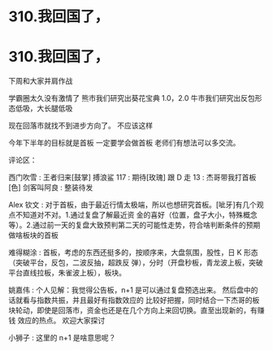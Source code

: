 # 310.我回国了，

# 310.我回国了，

下周和大家并肩作战

学霸圈太久没有激情了 熊市我们研究出葵花宝典 1.0，2.0 牛市我们研究出反包形态低吸，大长腿低吸

现在回落市就找不到进步方向了。 不应该这样

今年下半年的目标就是首板 一定要学会做首板 老师们有想法可以多交流。

评论区：

西门吹雪 : 王者归来[鼓掌] 搏浪鲨 117 : 期待[玫瑰] 跟 D 走 13 : 杰哥带我打首板[色] 剑客叫阿良 : 整装待发

Alex 钦文 : 对于首板，由于最近行情太极端，所以也想研究首板。[呲牙]有几个观点不知道对不对。1.通过复盘了解最近资 金的喜好（位置，盘子大小，特殊概念等）。2.通过前一天的复盘大致预判第二天的可能性走势，符合啥判断条件的预期 做啥板块的首板

难得糊涂 : 首板，考虑的东西还挺多的，按顺序来，大盘氛围，股性，日 K 形态（突破平台，反包，二波反抽，超跌反 弹），分时（开盘秒板，青龙波上板，突破平台直线拉板，朱雀波上板），板块。

姚嘉伟 : 个人见解：我觉得公告板，n+1 是可以通过复盘预选出来。 然后盘中的话就看与指数共振，并且最好有指数效应的 比较好把握，同时结合一下杰哥的板块轮动，即使是回落市，资金也还是在几个方向上来回切换。直至出现新的，有赚钱 效应的热点。 欢迎大家探讨

小狮子 : 这里的 n+1 是啥意思呢？
